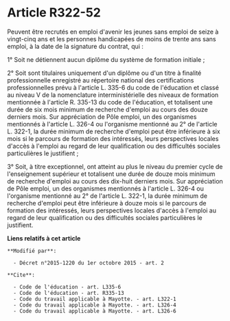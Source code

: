 # Article R322-52

Peuvent être recrutés en emploi d'avenir les jeunes sans emploi de seize à vingt-cinq ans et les personnes handicapées de
moins de trente ans sans emploi, à la date de la signature du contrat, qui : 

1° Soit ne détiennent aucun diplôme du système de formation initiale ; 

2° Soit sont titulaires uniquement d'un diplôme ou d'un titre à finalité professionnelle enregistré au répertoire national
des certifications professionnelles prévu à l'article L. 335-6 du code de l'éducation et classé au niveau V de la
nomenclature interministérielle des niveaux de formation mentionnée à l'article R. 335-13 du code de l'éducation, et
totalisent une durée de six mois minimum de recherche d'emploi au cours des douze derniers mois. Sur appréciation de
Pôle emploi, un des organismes mentionnés à l'article L. 326-4 ou l'organisme mentionné au 2° de l'article L. 322-1, la durée
minimum de recherche d'emploi peut être inférieure à six mois si le parcours de formation des intéressés, leurs perspectives
locales d'accès à l'emploi au regard de leur qualification ou des difficultés sociales particulières le justifient ; 

3° Soit, à titre exceptionnel, ont atteint au plus le niveau du premier cycle de l'enseignement supérieur et totalisent une
durée de douze mois minimum de recherche d'emploi au cours des dix-huit derniers mois. Sur appréciation de            Pôle
emploi, un des organismes mentionnés à l'article L. 326-4 ou l'organisme mentionné au 2° de l'article L. 322-1, la durée
minimum de recherche d'emploi peut être inférieure à douze mois si le parcours de formation des intéressés, leurs
perspectives locales d'accès à l'emploi au regard de leur qualification ou des difficultés sociales particulières le
justifient.

**Liens relatifs à cet article**

	**Modifié par**:

	  - Décret n°2015-1220 du 1er octobre 2015 - art. 2

	**Cite**:

	  - Code de l'éducation - art. L335-6
	  - Code de l'éducation - art. R335-13
	  - Code du travail applicable à Mayotte. - art. L322-1
	  - Code du travail applicable à Mayotte. - art. L326-4
	  - Code du travail applicable à Mayotte. - art. L326-6
